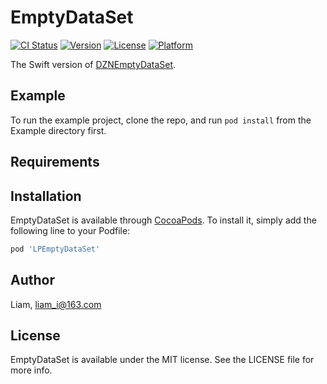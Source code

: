 # EmptyDataSet

[![CI Status](https://img.shields.io/travis/Liam/EmptyDataSet.svg?style=flat)](https://travis-ci.org/Liam/EmptyDataSet)
[![Version](https://img.shields.io/cocoapods/v/EmptyDataSet.svg?style=flat)](https://cocoapods.org/pods/EmptyDataSet)
[![License](https://img.shields.io/cocoapods/l/EmptyDataSet.svg?style=flat)](https://cocoapods.org/pods/EmptyDataSet)
[![Platform](https://img.shields.io/cocoapods/p/EmptyDataSet.svg?style=flat)](https://cocoapods.org/pods/EmptyDataSet)

The Swift version of [DZNEmptyDataSet](https://github.com/dzenbot/DZNEmptyDataSet).

## Example

To run the example project, clone the repo, and run `pod install` from the Example directory first.

## Requirements

## Installation

EmptyDataSet is available through [CocoaPods](https://cocoapods.org). To install
it, simply add the following line to your Podfile:

```ruby
pod 'LPEmptyDataSet'
```

## Author

Liam, liam_i@163.com

## License

EmptyDataSet is available under the MIT license. See the LICENSE file for more info.
